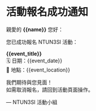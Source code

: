 # 活動報名成功通知

親愛的 **{{name}}** 您好：

您已成功報名 NTUN3SI 活動：

**{{event_title}}**  
🗓 日期：{{event_date}}  
📍 地點：{{event_location}}

我們期待與您見面！  
如需取消報名，請回到活動頁面操作。

— NTUN3SI 活動小組
